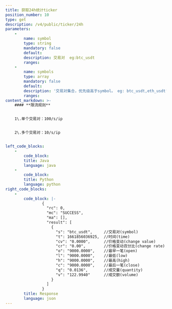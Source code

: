 ```yaml
---
title: 获取24h统计ticker
position_number: 10
type: get
description: /v4/public/ticker/24h
parameters:
    -
        name: symbol
        type: string
        mandatory: false
        default:
        description: 交易对  eg:btc_usdt
        ranges:
    -
        name: symbols
        type: array
        mandatory: false
        default:
        description: '交易对集合，优先级高于symbol。 eg: btc_usdt,eth_usdt'
        ranges:
content_markdown: >-
    #### **限流规则**


    1\.单个交易对：100/s/ip


    2\.多个交易对：10/s/ip


left_code_blocks:
    -
        code_block:
        title: Java
        language: java
    -
        code_block:
        title: Python
        language: python
right_code_blocks:
    -
        code_block: |-
                {
                  "rc": 0,
                  "mc": "SUCCESS",
                  "ma": [],
                  "result": [
                    {
                      "s": "btc_usdt",     //交易对(symbol)
                      "t": 1661856036925,  //时间(time) 
                      "cv": "0.0000",      //价格变动(change value)
                      "cr": "0.00",        //价格变动百分比(change rate)
                      "o": "9000.0000",    //最早一笔(open)
                      "l": "9000.0000",    //最低(low)
                      "h": "9000.0000",    //最高(high)
                      "c": "9000.0000",    //最后一笔(close)
                      "q": "0.0136",       //成交量(quantity)
                      "v": "122.9940"      //成交额(volume)
                    }
                  ]
                }
        title: Response
        language: json
---
```

